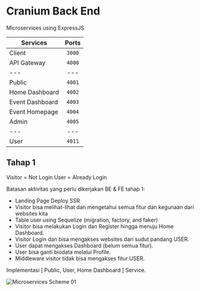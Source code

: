 # Cranium Back End

Microservices using ExpressJS

| Services | Ports |
|---|:---:|
| Client | `3000` |
| API Gateway | `4000` |
| --- | --- |
| Public | `4001` |
| Home Dashboard | `4002` |
| Event Dashboard | `4003` |
| Event Homepage | `4004` |
| Admin | `4005` |
| --- | --- |
| User | `4011` |
  
## Tahap 1

Visitor = Not Login
User = Already Login

Batasan aktivitas yang perlu dikerjakan BE & FE tahap 1:

- Landing Page Deploy SSR
- Visitor bisa melihat-lihat dan mengetahui semua fitur dan kegunaan dari websites kita
- Table user using Sequelize (migration, factory, and faker)
- Visitor bisa melakukan Login dan Register hingga menuju Home Dashboard.
- Visitor Login dan bisa mengakses websites dari sudut pandang USER.
- User dapat mengakses Dashboard (belum semua fitur).
- User bisa ganti biodata melalui Profile.
- Middleware visitor tidak bisa mengakses fitur USER.

Implementasi [ Public, User, Home Dashboard ] Service.

![Microservices Scheme 01](https://user-images.githubusercontent.com/60127414/164966639-f6a10ad6-931f-4233-aaca-364017a1659b.png)
